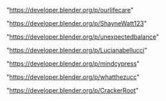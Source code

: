 "https://developer.blender.org/p/ourlifecare"

"https://developer.blender.org/p/ShayneWatt123"

"https://developer.blender.org/p/unexpectedbalance"

"https://developer.blender.org/p/Lucianabellucci"

"https://developer.blender.org/p/mindcypress"

"https://developer.blender.org/p/whatthezucc"

"https://developer.blender.org/p/CrackerRoot"

